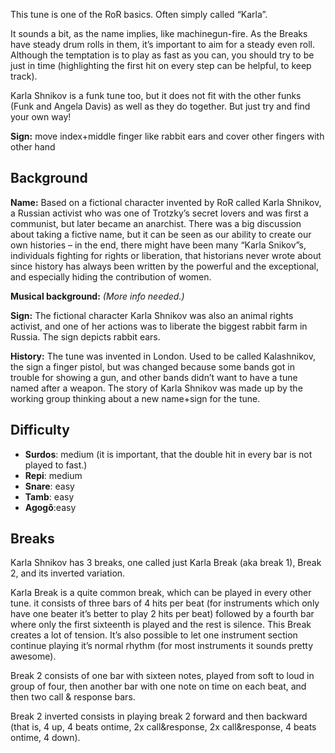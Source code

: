 This tune is one of the RoR basics. Often simply called “Karla”.

It sounds a bit, as the name implies, like machinegun-fire. As the Breaks have steady drum rolls in them, it’s important
to aim for a steady even roll. Although the temptation is to play as fast as you can, you should try to be just in time
(highlighting the first hit on every step can be helpful, to keep track).

Karla Shnikov is a funk tune too, but it does not fit with the other funks (Funk and Angela Davis) as well as they do
together. But just try and find your own way!

**Sign:** move index+middle finger like rabbit ears and cover other fingers with other hand


## Background

**Name:** Based on a fictional character invented by RoR called Karla Shnikov, a Russian activist who was one of Trotzky’s secret lovers and was first a communist, but later became an anarchist. There was a big discussion about taking a fictive name, but it can be seen as our ability to create our own histories – in the end, there might have been many “Karla Snikov”s, individuals fighting for rights or liberation, that historians never wrote about since history has always been written by the powerful and the exceptional, and especially hiding the contribution of women.

**Musical background:** *(More info needed.)*

**Sign:** The fictional character Karla Shnikov was also an animal rights activist, and one of her actions was to liberate the biggest rabbit farm in Russia. The sign depicts rabbit ears.

**History:** The tune was invented in London. Used to be called Kalashnikov, the sign a finger pistol, but was changed because some bands got in trouble for showing a gun, and other bands didn’t want to have a tune named after a weapon. The story of Karla Shnikov was made up by the working group thinking about a new name+sign for the tune.

## Difficulty

* **Surdos**: medium (it is important, that the double hit in every bar is not played to fast.)
* **Repi**: medium
* **Snare**: easy
* **Tamb**: easy
* **Agogô**:easy

## Breaks

Karla Shnikov has 3 breaks, one called just Karla Break (aka break 1), Break 2, and its inverted variation.

Karla Break is a quite common break, which can be played in every other tune. it consists of three bars of 4 hits per
beat (for instruments which only have one beater it’s better to play 2 hits per beat) followed by a fourth bar where
only the first sixteenth is played and the rest is silence. This Break creates a lot of tension. It’s also possible to
let one instrument section continue playing it’s normal rhythm (for most instruments it sounds pretty awesome).

Break 2 consists of one bar with sixteen notes, played from soft to loud in group of four, then another bar with one
note on time on each beat, and then two call & response bars.

Break 2 inverted consists in playing break 2 forward and then backward (that is, 4 up, 4 beats ontime, 2x call&response,
2x call&response, 4 beats ontime, 4 down).